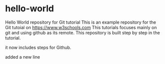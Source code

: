 # hello-world
Hello World repository for Git tutorial
This is an example repository for the Git tutoial on https://www.w3schools.com
This tutorials focuses mainly on git and using github as its remote.
This repository is built step by step in the tutorial.

it now includes steps for Github.

added a new line 

